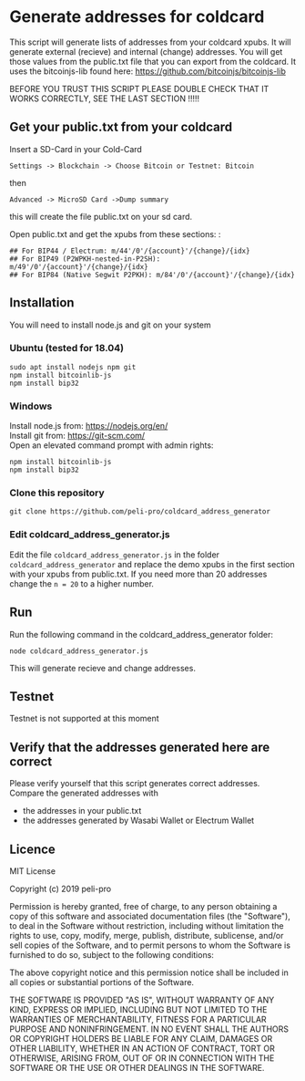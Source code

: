# Generate addresses for coldcard
This script will generate lists of addresses from your coldcard xpubs.
It will generate external (recieve) and internal (change) addresses.
You will get those values from the public.txt file that you can export from the coldcard.
It uses the bitcoinjs-lib found here: https://github.com/bitcoinjs/bitcoinjs-lib

BEFORE YOU TRUST THIS SCRIPT PLEASE DOUBLE CHECK THAT IT WORKS CORRECTLY, SEE THE LAST SECTION !!!!!

## Get your public.txt from your coldcard
Insert a SD-Card in your Cold-Card    
```
Settings -> Blockchain -> Choose Bitcoin or Testnet: Bitcoin
```
then 
```
Advanced -> MicroSD Card ->Dump summary
```
this will create the file public.txt on your sd card. 

Open public.txt and get the xpubs from these sections:
:
```
## For BIP44 / Electrum: m/44'/0'/{account}'/{change}/{idx}
## For BIP49 (P2WPKH-nested-in-P2SH): m/49'/0'/{account}'/{change}/{idx}
## For BIP84 (Native Segwit P2PKH): m/84'/0'/{account}'/{change}/{idx}
```

## Installation
You will need to install node.js and git on your system
### Ubuntu (tested for 18.04)
```
sudo apt install nodejs npm git  
npm install bitcoinlib-js
npm install bip32
```     

### Windows
Install node.js from: https://nodejs.org/en/  
Install git from: https://git-scm.com/  
Open an elevated command prompt with admin rights:  
```
npm install bitcoinlib-js
npm install bip32
 ```
### Clone this repository  
```
git clone https://github.com/peli-pro/coldcard_address_generator
```

### Edit coldcard_address_generator.js
Edit the file `coldcard_address_generator.js` in the folder `coldcard_address_generator` and replace the demo xpubs in the first
section with your xpubs from public.txt.
If you need more than 20 addresses change the `n = 20` to a higher number.

## Run
Run the following command in the coldcard_address_generator folder: 
```
node coldcard_address_generator.js 
``` 
This will generate recieve and change addresses.

## Testnet
Testnet is not supported at this moment


## Verify that the addresses generated here are correct
Please verify yourself that this script generates correct addresses.  
Compare the generated addresses with  
  * the addresses in your public.txt 
  * the addresses generated by Wasabi Wallet or Electrum Wallet 

## Licence
MIT License

Copyright (c) 2019 peli-pro

Permission is hereby granted, free of charge, to any person obtaining a copy
of this software and associated documentation files (the "Software"), to deal
in the Software without restriction, including without limitation the rights
to use, copy, modify, merge, publish, distribute, sublicense, and/or sell
copies of the Software, and to permit persons to whom the Software is
furnished to do so, subject to the following conditions:

The above copyright notice and this permission notice shall be included in all
copies or substantial portions of the Software.

THE SOFTWARE IS PROVIDED "AS IS", WITHOUT WARRANTY OF ANY KIND, EXPRESS OR
IMPLIED, INCLUDING BUT NOT LIMITED TO THE WARRANTIES OF MERCHANTABILITY,
FITNESS FOR A PARTICULAR PURPOSE AND NONINFRINGEMENT. IN NO EVENT SHALL THE
AUTHORS OR COPYRIGHT HOLDERS BE LIABLE FOR ANY CLAIM, DAMAGES OR OTHER
LIABILITY, WHETHER IN AN ACTION OF CONTRACT, TORT OR OTHERWISE, ARISING FROM,
OUT OF OR IN CONNECTION WITH THE SOFTWARE OR THE USE OR OTHER DEALINGS IN THE
SOFTWARE.
